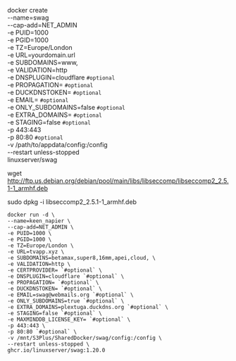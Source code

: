docker create \
  --name=swag \
  --cap-add=NET_ADMIN \
  -e PUID=1000 \
  -e PGID=1000 \
  -e TZ=Europe/London \
  -e URL=yourdomain.url \
  -e SUBDOMAINS=www, \
  -e VALIDATION=http \
  -e DNSPLUGIN=cloudflare `#optional` \
  -e PROPAGATION= `#optional` \
  -e DUCKDNSTOKEN= `#optional` \
  -e EMAIL= `#optional` \
  -e ONLY_SUBDOMAINS=false `#optional` \
  -e EXTRA_DOMAINS= `#optional` \
  -e STAGING=false `#optional` \
  -p 443:443 \
  -p 80:80 `#optional` \
  -v /path/to/appdata/config:/config \
  --restart unless-stopped \
  linuxserver/swag



wget http://ftp.us.debian.org/debian/pool/main/libs/libseccomp/libseccomp2_2.5.1-1_armhf.deb

sudo dpkg -i libseccomp2_2.5.1-1_armhf.deb

```
docker run -d \
--name=keen_napier \
--cap-add=NET_ADMIN \
-e PUID=1000 \
-e PGID=1000 \
-e TZ=Europe/London \
-e URL=tvapp.xyz \
-e SUBDOMAINS=betamax,super8,16mm,apei,cloud, \
-e VALIDATION=http \
-e CERTPROVIDER= `#optional` \
-e DNSPLUGIN=cloudflare `#optional` \
-e PROPAGATION= `#optional` \
-e DUCKDNSTOKEN= `#optional` \
-e EMAIL=swag@webmails.org `#optional` \
-e ONLY_SUBDOMAINS=true `#optional` \
-e EXTRA_DOMAINS=plextuga.duckdns.org `#optional` \
-e STAGING=false `#optional` \
-e MAXMINDDB_LICENSE_KEY= `#optional` \
-p 443:443 \
-p 80:80 `#optional` \
-v /mnt/S3Plus/SharedDocker/swag/config:/config \
--restart unless-stopped \
ghcr.io/linuxserver/swag:1.20.0
```
